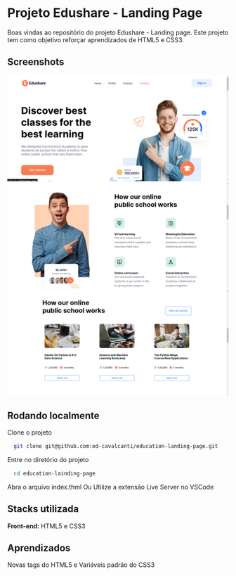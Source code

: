 
# Projeto Edushare - Landing Page

Boas vindas ao repositório do projeto Edushare - Landing page. Este projeto tem como objetivo reforçar aprendizados de HTML5 e CSS3.




## Screenshots

![App Screenshot](screenshots/Captura%20de%20tela%20de%202022-09-28%2020-35-44.png)
![App Screenshot](screenshots/Captura%20de%20tela%20de%202022-09-28%2020-35-59.png)
![App Screenshot](screenshots/Captura%20de%20tela%20de%202022-09-28%2020-36-10.png)


## Rodando localmente

Clone o projeto

```bash
  git clone git@github.com:ed-cavalcanti/education-landing-page.git
```

Entre no diretório do projeto

```bash
  cd education-lainding-page
```

Abra o arquivo index.thml
Ou
Utilize a extensão Live Server no VSCode


## Stacks utilizada

**Front-end:** HTML5 e CSS3


## Aprendizados

Novas tags do HTML5 e Variáveis padrão do CSS3